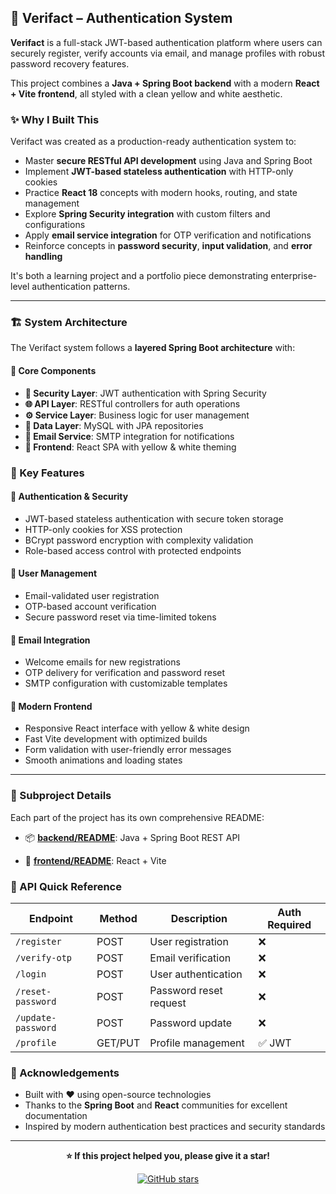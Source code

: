 ## 🔐 Verifact – Authentication System

**Verifact** is a full-stack JWT-based authentication platform where users can securely register, verify accounts via email, and manage profiles with robust password recovery features.

This project combines a **Java + Spring Boot backend** with a modern **React + Vite frontend**, all styled with a clean yellow and white aesthetic.



### ✨ Why I Built This

Verifact was created as a production-ready authentication system to:

- Master **secure RESTful API development** using Java and Spring Boot
- Implement **JWT-based stateless authentication** with HTTP-only cookies
- Practice **React 18** concepts with modern hooks, routing, and state management
- Explore **Spring Security integration** with custom filters and configurations
- Apply **email service integration** for OTP verification and notifications
- Reinforce concepts in **password security**, **input validation**, and **error handling**

It's both a learning project and a portfolio piece demonstrating enterprise-level authentication patterns.

---

### 🏗️ System Architecture

The Verifact system follows a **layered Spring Boot architecture** with:

#### 🔧 Core Components
- **🔐 Security Layer**: JWT authentication with Spring Security
- **🌐 API Layer**: RESTful controllers for auth operations  
- **⚙️ Service Layer**: Business logic for user management
- **💾 Data Layer**: MySQL with JPA repositories
- **📧 Email Service**: SMTP integration for notifications
- **🎨 Frontend**: React SPA with yellow & white theming


### 🚀 Key Features

#### 🔐 **Authentication & Security**
- JWT-based stateless authentication with secure token storage
- HTTP-only cookies for XSS protection
- BCrypt password encryption with complexity validation
- Role-based access control with protected endpoints

#### 👤 **User Management**
- Email-validated user registration
- OTP-based account verification
- Secure password reset via time-limited tokens

#### 📧 **Email Integration**
- Welcome emails for new registrations
- OTP delivery for verification and password reset
- SMTP configuration with customizable templates

#### 🎨 **Modern Frontend**
- Responsive React interface with yellow & white design
- Fast Vite development with optimized builds
- Form validation with user-friendly error messages
- Smooth animations and loading states

---

### 📖 Subproject Details

Each part of the project has its own comprehensive README:

- 📦 **[backend/README](backend/Verifact/README.md)**: Java + Spring Boot REST API
  

- 🎨 **[frontend/README](frontend/client_verifact/README.md)**: React + Vite  
 


### 🔗 API Quick Reference

| Endpoint | Method | Description | Auth Required |
|----------|--------|-------------|---------------|
| `/register` | POST | User registration | ❌ |
| `/verify-otp` | POST | Email verification | ❌ |
| `/login` | POST | User authentication | ❌ |
| `/reset-password` | POST | Password reset request | ❌ |
| `/update-password` | POST | Password update | ❌ |
| `/profile` | GET/PUT | Profile management | ✅ JWT |



### 🙌 Acknowledgements

- Built with ❤️ using open-source technologies
- Thanks to the **Spring Boot** and **React** communities for excellent documentation
- Inspired by modern authentication best practices and security standards

---

<div align="center">

**⭐ If this project helped you, please give it a star!**

[![GitHub stars](https://img.shields.io/github/stars/gargis3001/Verifact-authentication-system-fullstack?style=social)](https://github.com/gargis3001/Verifact-authentication-system-fullstack)

</div>
